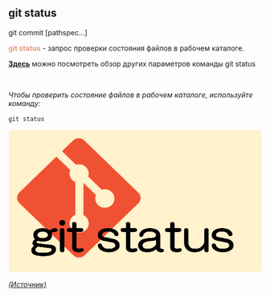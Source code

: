 ## git status

git commit [pathspec...]

<span style="color:#E9967A">**git status**</span> - запрос проверки состояния файлов в рабочем каталоге.


[**Здесь**](https://fig.io/manual/git/status "https://fig.io/manual/git/status") можно посмотреть обзор других параметров команды git status

<br/>


_Чтобы проверить состояние файлов в рабочем каталоге, используйте команду:_

```bash=
git status
```


![git-status](assets/git-status.png)

[_(Источник)_](https://snowsystem.net/git/git-command/git-status/)